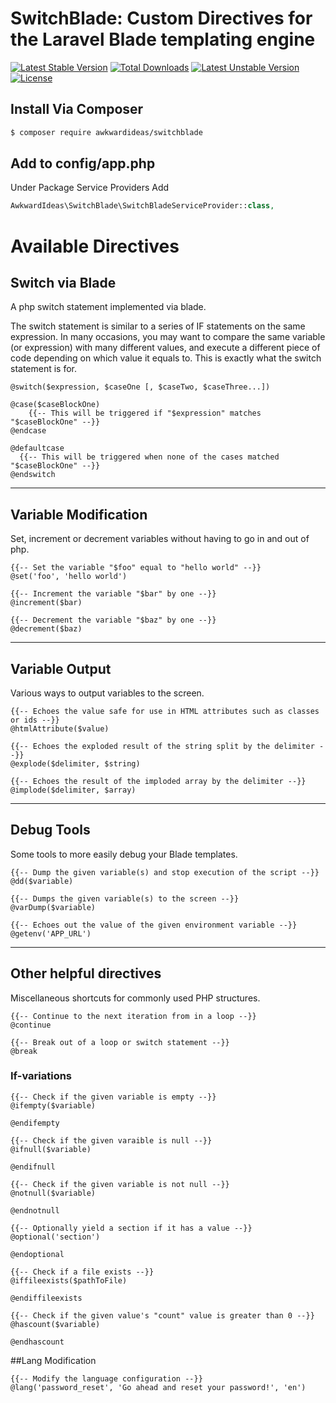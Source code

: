 # SwitchBlade: Custom Directives for the Laravel Blade templating engine

[![Latest Stable Version](https://poser.pugx.org/awkwardideas/switchblade/v/stable)](https://packagist.org/packages/awkwardideas/switchblade)
[![Total Downloads](https://poser.pugx.org/awkwardideas/switchblade/downloads)](https://packagist.org/packages/awkwardideas/switchblade)
[![Latest Unstable Version](https://poser.pugx.org/awkwardideas/switchblade/v/unstable)](https://packagist.org/packages/awkwardideas/switchblade)
[![License](https://poser.pugx.org/awkwardideas/switchblade/license)](https://packagist.org/packages/awkwardideas/switchblade)

## Install Via Composer

```bash
$ composer require awkwardideas/switchblade
```

## Add to config/app.php

Under Package Service Providers Add

```php
AwkwardIdeas\SwitchBlade\SwitchBladeServiceProvider::class,
```

# Available Directives

## Switch via Blade
A php switch statement implemented via blade. 

The switch statement is similar to a series of IF statements on the same expression. In many occasions, you may want to compare the same variable (or expression) with many different values, and execute a different piece of code depending on which value it equals to. This is exactly what the switch statement is for.

```blade
@switch($expression, $caseOne [, $caseTwo, $caseThree...])

@case($caseBlockOne)
    {{-- This will be triggered if "$expression" matches "$caseBlockOne" --}}
@endcase

@defaultcase
  {{-- This will be triggered when none of the cases matched "$caseBlockOne" --}}
@endswitch
```
  
---

## Variable Modification
Set, increment or decrement variables without having to go in and out of php.

```blade
{{-- Set the variable "$foo" equal to "hello world" --}}
@set('foo', 'hello world')

{{-- Increment the variable "$bar" by one --}}
@increment($bar)

{{-- Decrement the variable "$baz" by one --}}
@decrement($baz)
```

---

## Variable Output
Various ways to output variables to the screen.

```blade
{{-- Echoes the value safe for use in HTML attributes such as classes or ids --}}
@htmlAttribute($value)

{{-- Echoes the exploded result of the string split by the delimiter --}}
@explode($delimiter, $string)

{{-- Echoes the result of the imploded array by the delimiter --}}
@implode($delimiter, $array)
```

---

## Debug Tools
Some tools to more easily debug your Blade templates.

```blade
{{-- Dump the given variable(s) and stop execution of the script --}}
@dd($variable)

{{-- Dumps the given variable(s) to the screen --}}
@varDump($variable)

{{-- Echoes out the value of the given environment variable --}}
@getenv('APP_URL')
```

---

## Other helpful directives
Miscellaneous shortcuts for commonly used PHP structures.

```blade
{{-- Continue to the next iteration from in a loop --}}
@continue

{{-- Break out of a loop or switch statement --}}
@break
```

### If-variations

```blade
{{-- Check if the given variable is empty --}}
@ifempty($variable)

@endifempty

{{-- Check if the given varaible is null --}}
@ifnull($variable)

@endifnull

{{-- Check if the given variable is not null --}}
@notnull($variable)

@endnotnull

{{-- Optionally yield a section if it has a value --}}
@optional('section')

@endoptional

{{-- Check if a file exists --}}
@iffileexists($pathToFile)

@endiffileexists

{{-- Check if the given value's "count" value is greater than 0 --}}
@hascount($variable)

@endhascount
```

##Lang Modification

```blade
{{-- Modify the language configuration --}}
@lang('password_reset', 'Go ahead and reset your password!', 'en')
```
